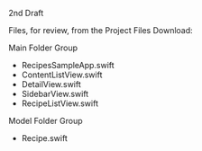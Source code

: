 2nd Draft

Files, for review, from the Project Files Download:

Main Folder Group
* RecipesSampleApp.swift
* ContentListView.swift
* DetailView.swift
* SidebarView.swift
* RecipeListView.swift

Model Folder Group
* Recipe.swift
